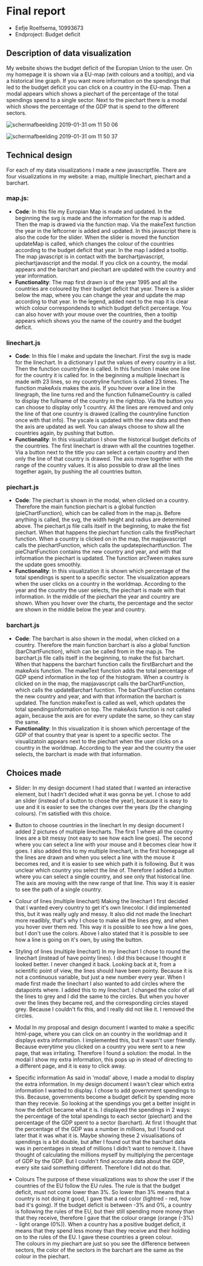 # Final report

- Eefje Roelfsema, 10993673
- Endproject: Budget deficit
## Description of data visualization

My website shows the budget deficit of the Europian Union to the user. On my homepage it is
shown via a EU-map (with colours and a tooltip), and via a historical line graph.
If you want more information on the spendings that led to the budget deficit you can click
on a country in the EU-map. Then a modal appears which shows a piechart of
the percentage of the total spendings spend to a single sector. Next to the piechart there is a modal which
shows the percentage of the GDP that is spend to the different sectors.

![schermafbeelding 2019-01-31 om 11 50 06](https://user-images.githubusercontent.com/43995505/52049658-a9535b80-254e-11e9-9b8d-1cff740df295.png)

![schermafbeelding 2019-01-31 om 11 50 37](https://user-images.githubusercontent.com/43995505/52049659-a9535b80-254e-11e9-9a84-7b3e8f147a51.png)

## Technical design

For each of my data visualizations I made a new javascriptfile. There are four visualizations in my
website: a map, multiple linechart, piechart and a barchart.

### map.js:
- <b>Code</b>: In this file my Europian Map is made and updated. In the beginning the svg is made and the information
for the map is added. Then the map is drawed via the function map. Via the
makeText function the year in the leftcorner is added and updated. In this javascript there is also the code for the slider.
When the slider is moved the function updateMap is called, which changes the colour of the countries according to the budget deficit that year. In the map I added a tooltip.
The map javascript is in contact with the barchartjavascript, piechartjavascript and the modal.
If you click on a country, the modal appears and the barchart and piechart are updated
with the country and year information.
- <b>Functionality</b>: The map first drawn is of the year 1995 and all the countries are coloured
by their budget deficit that year. There is a slider below the map, where you can change the
year and update the map according to that year. In the legend, added next to the map
it is clear which colour correspondends to which budget deficit percentage. You can also hover with
your mouse over the countries, then a tooltip appears which shows you the name of the country and the budget deficit.

### linechart.js
- <b>Code</b>: In this file I make and update the linechart. First the svg is made for the linechart. In a
dictionary I put the values of every country in a list. Then the function countryline is called.
In this function I make one line for the country it is called for. In the beginning a multiple linechart is made with 23 lines,
so my countryline function is called 23 times. The function makeAxis makes the axis.
If you hover over a line in the linegraph, the line turns red
and the function fullnameCountry is called to display the fullname of the country in the righttop.
Via the button you can choose to display only 1 country. All the lines are removed and
only the line of that one country is drawed (calling the countryline function once with that info).
The yscale is updated with the new data and then the axis are updated as well. You can always choose to
show all the countries again, by pushing that button.
- <b>Functionality</b>: In this visualization I show the historical budget deficits of the countries.
The first linechart is drawn with all the countries together. Via a button next to the title you can
select a certain country and then only the line of that country is drawed. The axis move together with
the range of the country values. It is also possible to draw all the lines together again, by pushing the all countries
button.

### piechart.js
- <b>Code</b>: The piechart is shown in the modal, when clicked on a country. Therefore the main function piechart is a
global function (pieChartFunction), which can be called from in the map.js. Before anything is called, the svg,
the width height and radius are determined above. The piechart.js file calls itself in the beginning,
to make the fist piechart. When that happens the piechart function calls the firstPiechart function.
When a country is clicked on in the map, the mapjavascript calls the piechartFunction,
which calls the updatepiechartfunction. The pieChartFunction contains
the new country and year, and with that information the piechart is updated. The function arcTween
makes sure the update goes smoothly.
- <b>Functionality</b>: In this visualization it is shown which percentage of the total spendings is spent to
a specific sector. The visualization appears when the user clicks on a country in the worldmap.
According to the year and the country the user selects, the piechart is made with that information.
In the middle of the piechart the year and country are shown. When you hover over the charts, the
percentage and the sector are shown in the middle below the year and country.

### barchart.js
- <b>Code</b>: The barchart is also shown in the modal, when clicked on a country. Therefore the main function barchart is also a
global function (barChartFunction), which can be called from in the map.js. The barchart.js file calls itself in the beginning,
to make the fist barchart. When that happens the barchart function calls the firstBarchart and the makeAxis function. The makeText
function adds the total percentage of GDP spend information in the top of the histogram.
When a country is clicked on in the map, the mapjavascript calls the barChartFunction,
which calls the updateBarchart fucntion. The barChartFunction contains
the new country and year, and with that information the barchart is updated. The function makeText
is called as well, which updates the total spendingsinformation on top. The makeAxis function is not called again,
because the axis are for every update the same, so they can stay the same.
- <b>Functionality</b>: In this visualization it is shown which percentage of the GDP of that country that year is
spent to a specific sector. The visualizatoin appears next to the piechart when the user clicks on a country in the worldmap.
According to the year and the country the user selects, the barchart is made with that information.

## Choices made

- Slider:
In my design document I had stated that I wanted an interactive element, but I hadn't decided what it was gonna be yet.
I chose to add an slider (instead of a button to chose the year), because it is easy to use and it
is easier to see the changes over the years (by the changing colours). I'm satisfied with this choice.

- Button to choose countries in the linechart
In my design document I added 2 pictures of multiple linecharts. The first 1 where all the country lines
are a bit messy (not easy to see how each line goes). The second where you can select a line with your mouse
and it becomes clear how it goes. I also added this to my multiple linechart, in the first homepage all the lines
are drawn and when you select a line with the mouse it becomes red, and it is easier to see which path it is following.
But it was unclear which country you select the line of. Therefore I added a button where you can select a single country,
and see only that historical line. The axis are moving with the new range of that line. This way it is easier to see the
path of a single country.  

- Colour of lines (multiple linechart)
Making the linechart I first decided that I wanted every country to get it's own linecolor. I did
implemented this, but it was really ugly and messy. It also did not made the linechart more readibly, that's
why I chose to make all the lines grey, and when you hover over them red. This way it is possible to see how a line goes,
but I don't use the colors. Above I also stated that it is possible to see how a line is going on it's own, by using the
button.

- Styling of lines (multiple linechart)
In my linechart I chose to round the linechart (instead of have pointy lines). I did this because I thought it looked
better. I never changed it back. Looking back at it, from a scientific point of view, the lines should have been pointy.
Because it is not a continuous variable, but just a new number every year.
When I made first made the linechart I also wanted to add circles where the datapoints where. I added this to my
linechart. I changed the color of all the lines to grey and I did the same to the circles. But when you hover over
the lines they became red, and the corresponding circles stayed grey. Because I couldn't fix this, and I really did not
like it. I removed the circles.

- Modal
In my proposal and design document I wanted to make a specific html-page, where you can click on an country
in the worldmap and it displays extra information. I implemented this, but it wasn't user friendly. Because everytime
you clicked on a country you were sent to a new page, that was irritating. Therefore I found a solution: the modal.
In the modal I show my extra information, this pops up in stead of directing to a different page, and it is easy to click away.

- Specific information
As said in 'modal' above, I made a modal to display the extra information. In my design document I wasn't clear
which extra information I wanted to display. I chose to add government spendings to this. Because, governments become
a budget deficit by spending more than they recevie. So looking at the spendings you get a better insight in how the deficit
became what it is. I displayed the spendings in 2 ways: the percentage of the total spendings to each sector (piechart) and the
percentage of the GDP spent to a sector (barchart). At first I thought that the percentage of the GDP was a number
in millions, but I found out later that it was what it is. Maybe showing these 2 visualisations of spendings
is a bit double, but after I found out that the barchart data was in percentages in stead of millions I didn't want to
remove it. I have thought of calculating the millions myself by multiplying the percentage of GDP by the GDP. But I couldn't
find accurate data about the GDP, every site said something different. Therefore I did not do that.

- Colours
The purpose of these visualizations was to show the user if the countries of the EU follow the EU rules. The rule
is that the budget deficit, must not come lower than 3%. So lower than 3% means that a country is not doing it good,
I gave that a red color (lightred - red, how bad it's going). If the budget deficit is between -3% and 0%,
a country is following the rules of the EU, but their still spending more money than that they receive, therefore
I gave that the colour orange (orange (-3%) - light orange (0%)). When a country has a positive budget deficit, it means that
they spend less money than they receive and their holding on to the rules of the EU. I gave these countries
a green colour.  
The colours in my piechart are just so you see the difference between sectors, the color of the sectors in the barchart
are the same as the colour in the piechart.
